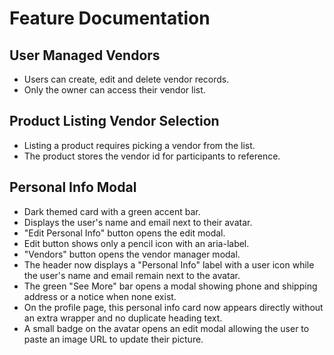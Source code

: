 # Feature Documentation

## User Managed Vendors
- Users can create, edit and delete vendor records.
- Only the owner can access their vendor list.

## Product Listing Vendor Selection
- Listing a product requires picking a vendor from the list.
- The product stores the vendor id for participants to reference.

## Personal Info Modal
- Dark themed card with a green accent bar.
- Displays the user's name and email next to their avatar.
- "Edit Personal Info" button opens the edit modal.
- Edit button shows only a pencil icon with an aria-label.
- "Vendors" button opens the vendor manager modal.
- The header now displays a "Personal Info" label with a user icon while the user's name and email remain next to the avatar.
- The green "See More" bar opens a modal showing phone and shipping address or a notice when none exist.
- On the profile page, this personal info card now appears directly without an extra wrapper and no duplicate heading text.
- A small badge on the avatar opens an edit modal allowing the user to paste an image URL to update their picture.
